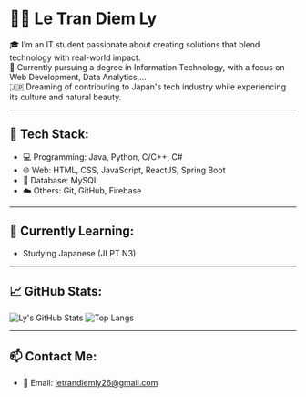 # 👩‍💻 Le Tran Diem Ly

🎓 I’m an IT student passionate about creating solutions that blend technology with real-world impact.  
📍 Currently pursuing a degree in Information Technology, with a focus on Web Development, Data Analytics,...  
🇯🇵 Dreaming of contributing to Japan's tech industry while experiencing its culture and natural beauty.  

---

## 🚀 Tech Stack:
- 💻 Programming: Java, Python, C/C++, C#
- 🌐 Web: HTML, CSS, JavaScript, ReactJS, Spring Boot
- 💾 Database: MySQL
- ☁️ Others: Git, GitHub, Firebase

---

## 🌱 Currently Learning:
- Studying Japanese (JLPT N3)

---

## 📈 GitHub Stats:
![Ly's GitHub Stats](https://github-readme-stats.vercel.app/api?username=diemly26&show_icons=true&theme=radical)
![Top Langs](https://github-readme-stats.vercel.app/api/top-langs/?username=diemly26&layout=compact&theme=radical)

---

## 📫 Contact Me:
- 📧 Email: letrandiemly26@gmail.com
